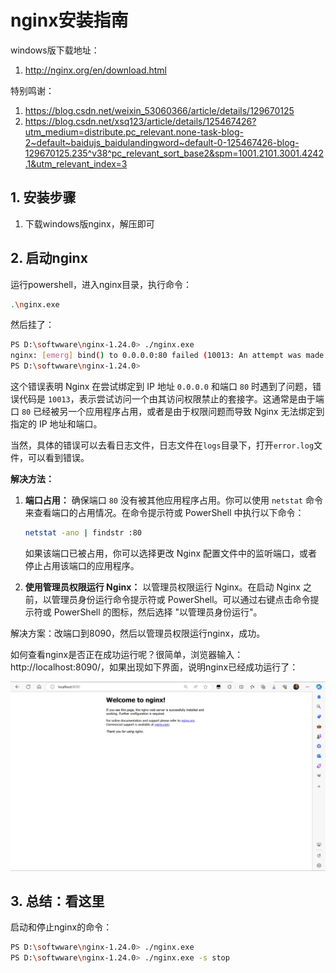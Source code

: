 # nginx安装指南

windows版下载地址：
1. http://nginx.org/en/download.html

特别鸣谢：
1. https://blog.csdn.net/weixin_53060366/article/details/129670125
2. https://blog.csdn.net/xsq123/article/details/125467426?utm_medium=distribute.pc_relevant.none-task-blog-2~default~baidujs_baidulandingword~default-0-125467426-blog-129670125.235^v38^pc_relevant_sort_base2&spm=1001.2101.3001.4242.1&utm_relevant_index=3

## 1. 安装步骤

1. 下载windows版nginx，解压即可

## 2. 启动nginx

运行powershell，进入nginx目录，执行命令：

```bash
.\nginx.exe
```

然后挂了：

```bash
PS D:\softwware\nginx-1.24.0> ./nginx.exe
nginx: [emerg] bind() to 0.0.0.0:80 failed (10013: An attempt was made to access a socket in a way forbidden by its access permissions)
PS D:\softwware\nginx-1.24.0>
```

这个错误表明 Nginx 在尝试绑定到 IP 地址 `0.0.0.0` 和端口 `80` 时遇到了问题，错误代码是 `10013`，表示尝试访问一个由其访问权限禁止的套接字。这通常是由于端口 `80` 已经被另一个应用程序占用，或者是由于权限问题而导致 Nginx 无法绑定到指定的 IP 地址和端口。

当然，具体的错误可以去看日志文件，日志文件在`logs`目录下，打开`error.log`文件，可以看到错误。

**解决方法：**

1. **端口占用：** 确保端口 `80` 没有被其他应用程序占用。你可以使用 `netstat` 命令来查看端口的占用情况。在命令提示符或 PowerShell 中执行以下命令：
   
    ```bash
    netstat -ano | findstr :80
    ```

    如果该端口已被占用，你可以选择更改 Nginx 配置文件中的监听端口，或者停止占用该端口的应用程序。

2. **使用管理员权限运行 Nginx：** 以管理员权限运行 Nginx。在启动 Nginx 之前，以管理员身份运行命令提示符或 PowerShell。可以通过右键点击命令提示符或 PowerShell 的图标，然后选择 "以管理员身份运行"。

解决方案：改端口到8090，然后以管理员权限运行nginx，成功。

如何查看nginx是否正在成功运行呢？很简单，浏览器输入：http://localhost:8090/，如果出现如下界面，说明nginx已经成功运行了：

![](./res/nginx.png)

## 3. 总结：看这里

启动和停止nginx的命令：

```bash
PS D:\softwware\nginx-1.24.0> ./nginx.exe
PS D:\softwware\nginx-1.24.0> ./nginx.exe -s stop
```